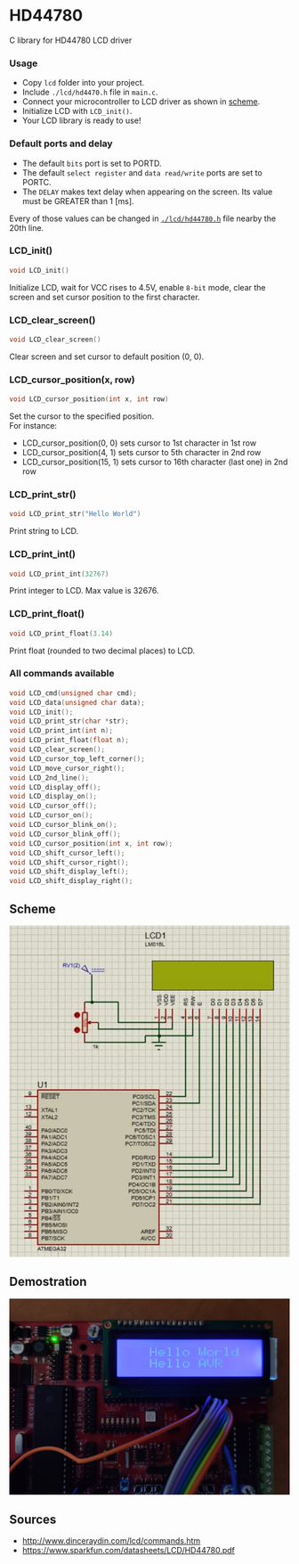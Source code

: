 # HD44780
C library for HD44780 LCD driver

### Usage
- Copy `lcd` folder into your project.
- Include `./lcd/hd4470.h` file in `main.c`.
- Connect your microcontroller to LCD driver as shown in <a href="https://github.com/filipkorus/HD44780//tree/master/img/scheme.png" target="_blank">scheme</a>.
- Initialize LCD with `LCD_init()`.
- Your LCD library is ready to use!

### Default ports and delay
* The default `bits` port is set to PORTD.
* The default `select register` and `data read/write` ports are set to PORTC.
* The `DELAY` makes text delay when appearing on the screen. Its value must be GREATER than 1 [ms].

Every of those values can be changed in <a href="https://github.com/filipkorus/HD44780/blob/master/lcd/hd44780.h">`./lcd/hd44780.h`</a> file nearby the 20th line.
### LCD_init()
```c
void LCD_init()
```
Initialize LCD, wait for VCC rises to 4.5V, enable `8-bit` mode, clear the screen and set cursor position to the first character.

### LCD_clear_screen()
```c
void LCD_clear_screen()
```
Clear screen and set cursor to default position (0, 0).

### LCD_cursor_position(x, row)
```c
void LCD_cursor_position(int x, int row)
```
Set the cursor to the specified position.<br>
For instance:
* LCD_cursor_position(0, 0) sets cursor to 1st character in 1st row
* LCD_cursor_position(4, 1) sets cursor to 5th character in 2nd row
* LCD_cursor_position(15, 1) sets cursor to 16th character (last one) in 2nd row

### LCD_print_str()
```c
void LCD_print_str("Hello World")
```
Print string to LCD.

### LCD_print_int()
```c
void LCD_print_int(32767)
```
Print integer to LCD. Max value is 32676.

### LCD_print_float()
```c
void LCD_print_float(3.14)
```
Print float (rounded to two decimal places) to LCD.

### All commands available
```c
void LCD_cmd(unsigned char cmd);
void LCD_data(unsigned char data);
void LCD_init();
void LCD_print_str(char *str);
void LCD_print_int(int n);
void LCD_print_float(float n);
void LCD_clear_screen();
void LCD_cursor_top_left_corner();
void LCD_move_cursor_right();
void LCD_2nd_line();
void LCD_display_off();
void LCD_display_on();
void LCD_cursor_off();
void LCD_cursor_on();
void LCD_cursor_blink_on();
void LCD_cursor_blink_off();
void LCD_cursor_position(int x, int row);
void LCD_shift_cursor_left();
void LCD_shift_cursor_right();
void LCD_shift_display_left();
void LCD_shift_display_right();
```

## Scheme
![scheme](https://github.com/filipkorus/HD44780/blob/master/img/scheme.png)

## Demostration
![demostration](https://github.com/filipkorus/HD44780/blob/master/img/demo.jpg)

## Sources
* <a href="http://www.dinceraydin.com/lcd/commands.htm" target="_blank">http://www.dinceraydin.com/lcd/commands.htm</a>
* <a href="https://www.sparkfun.com/datasheets/LCD/HD44780.pdf" target="_blank">https://www.sparkfun.com/datasheets/LCD/HD44780.pdf</a>
